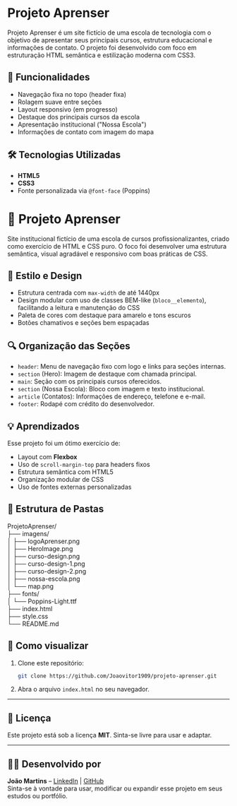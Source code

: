 # Projeto Aprenser

Projeto Aprenser é um site fictício de uma escola de tecnologia com o objetivo de apresentar seus principais cursos, estrutura educacional e informações de contato. O projeto foi desenvolvido com foco em estruturação HTML semântica e estilização moderna com CSS3.

## 📌 Funcionalidades

- Navegação fixa no topo (header fixa)
- Rolagem suave entre seções
- Layout responsivo (em progresso)
- Destaque dos principais cursos da escola
- Apresentação institucional ("Nossa Escola")
- Informações de contato com imagem do mapa

## 🛠️ Tecnologias Utilizadas

- **HTML5**
- **CSS3**
- Fonte personalizada via `@font-face` (Poppins)


# 📘 Projeto Aprenser

Site institucional fictício de uma escola de cursos profissionalizantes, criado como exercício de HTML e CSS puro. O foco foi desenvolver uma estrutura semântica, visual agradável e responsivo com boas práticas de CSS.

## 🎨 Estilo e Design

- Estrutura centrada com `max-width` de até 1440px
- Design modular com uso de classes BEM-like (`bloco__elemento`), facilitando a leitura e manutenção do CSS
- Paleta de cores com destaque para amarelo e tons escuros
- Botões chamativos e seções bem espaçadas

## 🔍 Organização das Seções

- `header`: Menu de navegação fixo com logo e links para seções internas.
- `section` (Hero): Imagem de destaque com chamada principal.
- `main`: Seção com os principais cursos oferecidos.
- `section` (Nossa Escola): Bloco com imagem e texto institucional.
- `article` (Contatos): Informações de endereço, telefone e e-mail.
- `footer`: Rodapé com crédito do desenvolvedor.

## 💡 Aprendizados

Esse projeto foi um ótimo exercício de:

- Layout com **Flexbox**
- Uso de `scroll-margin-top` para headers fixos
- Estrutura semântica com HTML5
- Organização modular de CSS
- Uso de fontes externas personalizadas

## 📂 Estrutura de Pastas

ProjetoAprenser/  
├── imagens/  
│ ├── logoAprenser.png  
│ ├── HeroImage.png  
│ ├── curso-design.png  
│ ├── curso-design-1.png  
│ ├── curso-design-2.png  
│ ├── nossa-escola.png  
│ └── map.png  
├── fonts/  
│ └── Poppins-Light.ttf  
├── index.html  
├── style.css  
└── README.md  

## 🚀 Como visualizar

1. Clone este repositório:
   ```bash
   git clone https://github.com/Joaovitor1909/projeto-aprenser.git 
   ```

2. Abra o arquivo `index.html` no seu navegador.

---

## 📄 Licença

Este projeto está sob a licença **MIT**. Sinta-se livre para usar e adaptar.

---

## 👨‍💻 Desenvolvido por

**João Martins** – [LinkedIn](https://www.linkedin.com/in/jo%C3%A3o-vitor-albuquerque-martins/) | [GitHub](https://github.com/Joaovitor1909)  
Sinta-se à vontade para usar, modificar ou expandir esse projeto em seus estudos ou portfólio.
